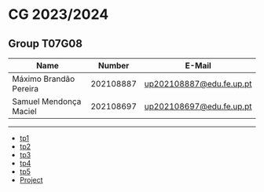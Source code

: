 # CG 2023/2024

## Group T07G08

| Name                   | Number    | E-Mail                   |
| ---------------------- | --------- | ------------------------ |
| Máximo Brandão Pereira | 202108887 | up202108887@edu.fe.up.pt |
| Samuel Mendonça Maciel | 202108697 | up202108697@edu.fe.up.pt |

---

- [tp1](tp1/README.md)
- [tp2](tp2/README.md)
- [tp3](tp3/README.md)
- [tp4](tp4/README.md)
- [tp5](tp5/README.md)
- [Project](project/README.md)
